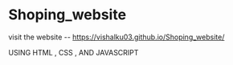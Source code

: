 # Shoping_website

visit the website --
https://vishalku03.github.io/Shoping_website/

USING  HTML ,  CSS , AND JAVASCRIPT

